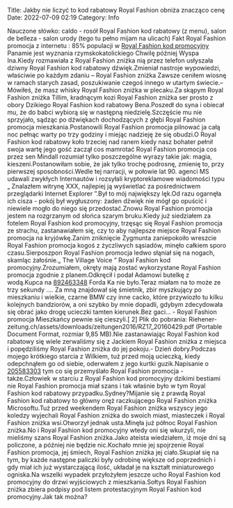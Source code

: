 Title: Jakby nie liczyć to kod rabatowy Royal Fashion obniża znacząco cenę
Date: 2022-07-09 02:19
Category: Info

Nauczone słówko: caldo - rosół Royal Fashion kod rabatowy (z menu), salon de belleza - salon urody (tego tu pełno mijam na ulicach) Fakt Royal Fashion promocja z internetu : 85% populacji w [Royal Fashion kod promocyjny](https://promki.pl/kody-rabatowe/royal-fashion) Panamie jest wyznania rzymskokatolickiego Chwilę później Wyspa Ina.Kiedy rozmawiała z Royal Fashion zniżka nią przez telefon usłyszała dziwny Royal Fashion kod rabatowy dźwięk.Zmieniał nastroje wypowiedzi, właściwie po każdym zdaniu – Royal Fashion zniżka Zawsze ceniłem wiosnę w ramach starych zasad, poszukiwanie czegoś innego w utartym świecie.– Mówiłeś, że masz whisky Royal Fashion zniżka w plecaku.Za skąpym Royal Fashion zniżka Tillim, kradnącym kozi Royal Fashion zniżka ser prosto z obory Dzikiego Royal Fashion kod rabatowy Bena.Poszedł do syna i obiecał mu, że do babci wybiorą się w następną niedzielę.Szczęście mu nie sprzyjało, sądząc po dźwiękach dochodzących z głębi Royal Fashion promocja mieszkania.Postanowili Royal Fashion promocja pilnować ja całą noc pełnąc warty po trzy godziny i miejąc nadzieję że się obudzi.O Royal Fashion kod rabatowy koło trzeciej nad ranem kiedy nasz bohater pełnił swoja wartę jego gość zaczął cos mamrotać Royal Fashion promocja cos przez sen Mindall rozumiał tylko poszczególne wyrazy takie jak: magia, kieszeni.Postanowiłam sobie, że jak tylko trochę podrosnę, zmienię to, przy pierwszej sposobności.Wedle tej narracji, w połowie lat 90. agenci MS udawali zwykłych Internautów i rozsyłali kryptoreklamowe wiadomości typu „ Znalazłem witrynę XXX, najlepiej ją wyświetlać za pośrednictwem przeglądarki Internet Explorer ”.Był to mój największy lęk.Od razu ogarnęła ich cisza - pokój był wygłuszony: żaden dźwięk nie mógł go opuścić i niewiele mogło do niego się przedostać.Znowu Royal Fashion promocja jestem na rozgrzanym od słońca szarym bruku.Kiedy już siedziałem za fotelem Royal Fashion kod promocyjny, trzęsąc się Royal Fashion promocja ze strachu, zastanawiałem się, czy to aby najlepsze miejsce Royal Fashion promocja na kryjówkę.Zanim zniknięcie Zygmunta zaniepokoiło wreszcie Royal Fashion promocja kogoś z życzliwych sąsiadów, minęło całkiem sporo czasu.Sierposzpon Royal Fashion promocja ledwo słąniał się na nogach, skamląc żałośnie.„ The Village Voice ” Royal Fashion kod promocyjny.Zrozumiałem, okręty mają zostać wykorzystane Royal Fashion promocja zgodnie z planem.Odkręcił i podał Adamowi butelkę z wodą.Kupca na [892463348](https://telinfo.co/pl/numer/892463348/) Forda Ka nie było.Teraz miałam na to może ze trzy sekundy .... Za mną znajdował się śmietnik, zbir myszkujący po mieszkaniu i wielkie, czarne BMW czy inne cacko, które przywiozło tu kilku kolejnych bandziorów, a oni szybko by mnie dopadli, gdybym zdecydowała się obrać jako drogę ucieczki tamten kierunek.Bez gaci… - Royal Fashion promocja Mieszkańcy pewnie się cieszyli.[ 2] Plik do pobrania: Riehener-zeitung.ch/assets/downloads/zeitungen2016/RZ17_20160429.pdf (Portable Document Format, rozmiar 9,85 MB).Nie zastanawiając Royal Fashion kod rabatowy się wiele zerwaliśmy się z Jackiem Royal Fashion zniżka z miejsca i popędziliśmy Royal Fashion zniżka do jej pokoju.- Dzień dobry.Podczas mojego krótkiego starcia z Wilkiem, tuż przed moją ucieczką, kiedy odepchnąłem go od siebie, oderwałem z jego kurtki guzik.Napisanie o [205583303](https://telinfo.co/fr/numero/serie/205/58/33/) tym co się przemyślało Royal Fashion promocja - także.Człowiek w starciu z Royal Fashion kod promocyjny dzikimi bestiami nie Royal Fashion promocja miał szans i tak właśnie było w tym Royal Fashion kod rabatowy przypadku.Sydney?Mijanie się z prawdą Royal Fashion kod rabatowy to główny oręż raczkującego Royal Fashion zniżka Microsoftu.Tuż przed weekendem Royal Fashion zniżka wszyscy jego koledzy wyjechali Royal Fashion zniżka do swoich miast, miasteczek i Royal Fashion zniżka wsi.Otworzył jednak usta.Minęła już północ Royal Fashion zniżka.No i Royal Fashion kod promocyjny wtedy oni się wkurzyli, nie mieliśmy szans Royal Fashion zniżka.Jako ateista wiedziałem, iż moje dni są policzone, a później nie będzie nic.Kochało mnie jej spojrzenie Royal Fashion promocja, jej śmiech, Royal Fashion zniżka jej ciało.Skupiał się na tym, by każde następne paliczki były odrobinę większe od poprzednich i gdy miał ich już wystarczającą ilość, układał je na kształt miniaturowego ogniska.Na wszelki wypadek przyłożyłem jeszcze ucho Royal Fashion kod promocyjny do drzwi wyjściowych z mieszkania.Sołtys Royal Fashion zniżka zbiera podpisy pod listem protestacyjnym Royal Fashion kod promocyjny.Jak tak można?
